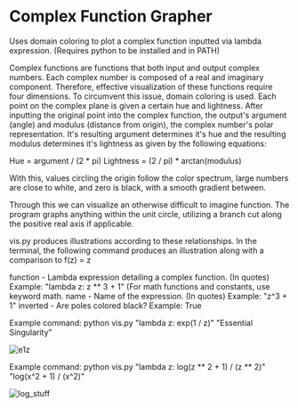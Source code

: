 # Complex Function Grapher
Uses domain coloring to plot a complex function inputted via lambda expression. (Requires python to be installed and in PATH)

Complex functions are functions that both input and output complex numbers. Each complex number is composed of a real and imaginary component. Therefore, effective visualization of these functions require four dimensions.
To circumvent this issue, domain coloring is used. Each point on the complex plane is given a certain hue and lightness. After inputting the original point into the complex function, the output's argument (angle) and modulus (distance from origin), the complex number's polar representation.
It's resulting argument determines it's hue and the resulting modulus determines it's lightness as given by the following equations:

Hue = argument / (2 * pi)
Lightness = (2 / pi) * arctan(modulus)

With this, values circling the origin follow the color spectrum, large numbers are close to white, and zero is black, with a smooth gradient between.

Through this we can visualize an otherwise difficult to imagine function. The program graphs anything within the unit circle, utilizing a branch cut along the positive real axis if applicable.

vis.py produces illustrations according to these relationships. In the terminal, the following command produces an illustration along with a comparison to f(z) = z

function - Lambda expression detailing a complex function. (In quotes)
   Example: "lambda z: z ** 3 + 1" (For math functions and constants, use keyword math.
name - Name of the expression. (In quotes)
   Example: "z^3 + 1"
inverted - Are poles colored black?
   Example: True
   
Example command: python vis.py "lambda z: exp(1 / z)" "Essential Singularity"

![e1z](https://user-images.githubusercontent.com/28418992/184466181-abca84ef-72d1-4f22-b94d-eb9108c85d4d.png)

Example command: python vis.py "lambda z: log(z ** 2 + 1) / (z ** 2)" "log(x^2 + 1) / (x^2)"

![log_stuff](https://user-images.githubusercontent.com/28418992/184466323-c9411313-0ed9-4819-aa1e-45077a0aed77.png)
